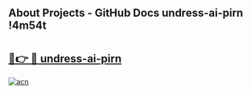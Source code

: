 ## About Projects - GitHub Docs undress-ai-pirn !4m54t

# <h2><a href="https://andorid.site?title=undress-ai-pirn&ref=19M">🔗👉 🔴 undress-ai-pirn</a></h2>

[![acn](https://github.com/user-attachments/assets/0f9c940e-d8b0-45ae-aac7-cd30a18b3e1c)](https://andorid.site?title=undress-ai-pirn&ref=19M)
